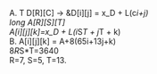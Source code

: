 A. T D[R][C] -> &D[i][j] = x_D + L(c*i+j)  
long A[R][S][T]  
A[i][j][k]=x_D + L(i*S*T + j*T + k)  
B. A[i][j][k] = A+8(65i+13j+k)  
8*R*S*T=3640  
R=7, S=5, T=13.